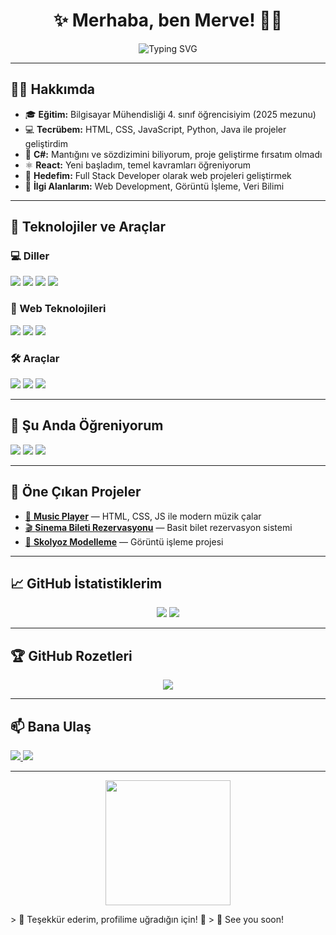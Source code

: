 <!-- ÜST BANNER -->


<h1 align="center">✨ Merhaba, ben Merve! 👩‍💻</h1>

<p align="center">
  <img src="https://readme-typing-svg.herokuapp.com?font=Fira+Code&size=22&pause=1000&center=true&vCenter=true&width=550&lines=Bilgisayar+Mühendisiyim;Frontend+ve+Backend+ile+ilgileniyorum;React+%7C+Python+%7C+Java+%7C+JS+%7C+C%23;Gelişmeyi+seven+bir+yazılımcıyım!+💡" alt="Typing SVG" />
</p>

---

## 🙋‍♀️ Hakkımda

- 🎓 **Eğitim:** Bilgisayar Mühendisliği 4. sınıf öğrencisiyim (2025 mezunu)  
- 💻 **Tecrübem:** HTML, CSS, JavaScript, Python, Java ile projeler geliştirdim  
- 🧠 **C#:** Mantığını ve sözdizimini biliyorum, proje geliştirme fırsatım olmadı  
- ⚛️ **React:** Yeni başladım, temel kavramları öğreniyorum  
- 🎯 **Hedefim:** Full Stack Developer olarak web projeleri geliştirmek  
- 📌 **İlgi Alanlarım:** Web Development, Görüntü İşleme, Veri Bilimi  

---

## 🔧 Teknolojiler ve Araçlar

### 💻 Diller
<p>
  <img src="https://img.shields.io/badge/Python-3670A0?style=for-the-badge&logo=python&logoColor=ffdd54" />
  <img src="https://img.shields.io/badge/Java-ED8B00?style=for-the-badge&logo=java&logoColor=white" />
  <img src="https://img.shields.io/badge/JavaScript-F7DF1E?style=for-the-badge&logo=javascript&logoColor=black" />
  <img src="https://img.shields.io/badge/C%23-239120?style=for-the-badge&logo=csharp&logoColor=white" />
</p>

### 🎨 Web Teknolojileri
<p>
  <img src="https://img.shields.io/badge/HTML5-E34F26?style=for-the-badge&logo=html5&logoColor=white" />
  <img src="https://img.shields.io/badge/CSS3-1572B6?style=for-the-badge&logo=css3&logoColor=white" />
  <img src="https://img.shields.io/badge/React-20232A?style=for-the-badge&logo=react&logoColor=61DAFB" />
</p>

### 🛠️ Araçlar
<p>
  <img src="https://img.shields.io/badge/Git-F05032?style=for-the-badge&logo=git&logoColor=white" />
  <img src="https://img.shields.io/badge/GitHub-181717?style=for-the-badge&logo=github&logoColor=white" />
  <img src="https://img.shields.io/badge/VSCode-007ACC?style=for-the-badge&logo=visual-studio-code&logoColor=white" />
</p>

---

## 🌱 Şu Anda Öğreniyorum
<p>
  <img src="https://img.shields.io/badge/React-Basics-blue?style=for-the-badge&logo=react&logoColor=white" />
  <img src="https://img.shields.io/badge/JavaScript-Advanced-yellow?style=for-the-badge&logo=javascript&logoColor=black" />
  <img src="https://img.shields.io/badge/English-Technical-blueviolet?style=for-the-badge&logo=googletranslate&logoColor=white" />
</p>

---

## 🚀 Öne Çıkan Projeler
- [🎵 **Music Player**](https://github.com/Merve1277/music-player) — HTML, CSS, JS ile modern müzik çalar  
- [🎬 **Sinema Bileti Rezervasyonu**](https://github.com/Merve1277/sinema-bileti-rezervasyonu) — Basit bilet rezervasyon sistemi  
- [🧠 **Skolyoz Modelleme**](https://github.com/Merve1277/skolyoz-modelleme) — Görüntü işleme projesi  

---

## 📈 GitHub İstatistiklerim

<p align="center">
  <img src="https://github-readme-stats.vercel.app/api?username=Merve1277&show_icons=true&theme=tokyonight" />
  <img src="https://github-readme-streak-stats.herokuapp.com/?user=Merve1277&theme=tokyonight" />
</p>

---

## 🏆 GitHub Rozetleri

<p align="center">
  <img src="https://github-profile-trophy.vercel.app/?username=Merve1277&theme=tokyonight&row=1&column=7" />
</p>

---

## 📫 Bana Ulaş
<p>
  <a href="mailto:mgor29372@gmail.com">
    <img src="https://img.shields.io/badge/E--posta-D14836?style=for-the-badge&logo=gmail&logoColor=white" />
  </a>
  <a href="https://linkedin.com/in/mervegorgec7">
    <img src="https://img.shields.io/badge/LinkedIn-0A66C2?style=for-the-badge&logo=linkedin&logoColor=white" />
  </a>
</p>

---

<p align="center">
  <img src="https://media.giphy.com/media/L8K62iTDkzGX6/giphy.gif" width="200" />
</p>
> 💬 Teşekkür ederim, profilime uğradığın için! 🌸  
> 👋 See you soon!


<!--
**Merve1277/Merve1277** is a ✨ _special_ ✨ repository because its `README.md` (this file) appears on your GitHub profile.

Here are some ideas to get you started:

- 🔭 I’m currently working on ...
- 🌱 I’m currently learning ...
- 👯 I’m looking to collaborate on ...
- 🤔 I’m looking for help with ...
- 💬 Ask me about ...
- 📫 How to reach me: ...
- 😄 Pronouns: ...
- ⚡ Fun fact: ...
-->
